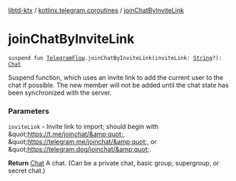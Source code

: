 [libtd-ktx](../index.md) / [kotlinx.telegram.coroutines](index.md) / [joinChatByInviteLink](./join-chat-by-invite-link.md)

# joinChatByInviteLink

`suspend fun `[`TelegramFlow`](../kotlinx.telegram.core/-telegram-flow/index.md)`.joinChatByInviteLink(inviteLink: `[`String`](https://kotlinlang.org/api/latest/jvm/stdlib/kotlin/-string/index.html)`?): `[`Chat`](https://tdlibx.github.io/td/docs/org/drinkless/td/libcore/telegram/TdApi/Chat.html)

Suspend function, which uses an invite link to add the current user to the chat if possible. The
new member will not be added until the chat state has been synchronized with the server.

### Parameters

`inviteLink` - Invite link to import; should begin with &amp;quot;https://t.me/joinchat/&amp;quot;,
&amp;quot;https://telegram.me/joinchat/&amp;quot;, or &amp;quot;https://telegram.dog/joinchat/&amp;quot;.

**Return**
[Chat](https://tdlibx.github.io/td/docs/org/drinkless/td/libcore/telegram/TdApi/Chat.html) A chat. (Can be a private chat, basic group, supergroup, or secret chat.)

